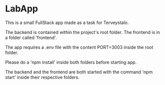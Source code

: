 # LabApp
This is a small FullStack app made as a task for Terveystalo.

The backend is contained within the project's root folder.
The frontend is in a folder called 'frontend'.

The app requires a .env file with the content PORT=3003 inside the root folder.

Please do a 'npm install' inside both folders before starting app.

The backend and the frontend are both started with the command 'npm start' inside 
their respective folders.


